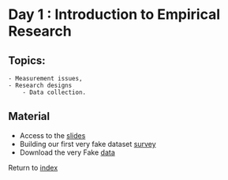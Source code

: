 # Day 1 : Introduction to Empirical Research

## Topics:
	- Measurement issues, 
 	- Research designs
      	- Data collection.

## Material

- Access to the [slides](https://docs.google.com/presentation/d/1Bf1wNkadRVeN24x82eG2RN-FkNIxg0SAr1e0CNC2wE8/edit#slide=id.g315d102d016_0_1045)
- Building our first very fake dataset [survey](https://docs.google.com/forms/d/12aSC4SUceUJVp_U3qDE6WvE5QS8t-1VSVugg-u-kErM/prefill)
- Download the very Fake [data](dataset/VeryFakeData.csv)

Return to [index](index.md)

